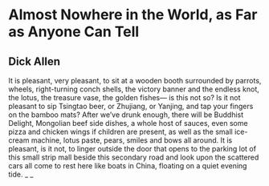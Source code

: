 # Almost Nowhere in the World, as Far as Anyone Can Tell
## Dick Allen
It is pleasant, very pleasant, to sit at a wooden booth
surrounded by parrots, wheels, right-turning conch shells,
the victory banner and the endless knot,
the lotus, the treasure vase, the golden fishes—
is this not so? Is it not pleasant
to sip Tsingtao beer, or Zhujiang, or Yanjing,
and tap your fingers on the bamboo mats?
After we’ve drunk enough, there will be Buddhist Delight,
Mongolian beef side dishes, a whole host of sauces,
even some pizza and chicken wings if children are present,
as well as the small ice-cream machine, lotus paste, pears,
smiles and bows all around. It is pleasant, is it not,
to linger outside the door that opens to the parking lot
of this small strip mall beside this secondary road
and look upon the scattered cars all come to rest here
like boats in China, floating on a quiet evening tide. _
_